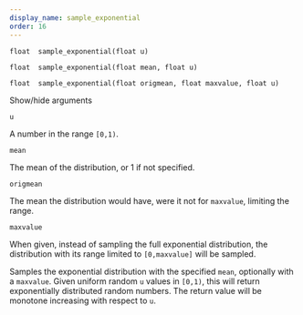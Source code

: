 ```yaml
---
display_name: sample_exponential
order: 16
---
```

`float  sample_exponential(float u)`

`float  sample_exponential(float mean, float u)`

`float  sample_exponential(float origmean, float maxvalue, float u)`

Show/hide arguments

`u`

A number in the range `[0,1)`.

`mean`

The mean of the distribution, or 1 if not specified.

`origmean`

The mean the distribution would have, were it not for `maxvalue`,
limiting the range.

`maxvalue`

When given, instead of sampling the full exponential distribution,
the distribution with its range limited to `[0,maxvalue]` will be
sampled.

Samples the exponential distribution with the specified `mean`, optionally
with a `maxvalue`.
Given uniform random `u` values in `[0,1)`, this will return exponentially
distributed random numbers. The return value will be monotone increasing
with respect to `u`.
